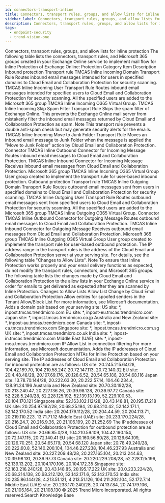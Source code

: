 ```yaml
---
id: connectors-transport-inline
title: Connectors, transport rules, groups, and allow lists for inline protection
sidebar_label: Connectors, transport rules, groups, and allow lists for inline protection
description: Connectors, transport rules, groups, and allow lists for inline protection
tags:
  - endpoint-security
  - trend-vision-one
---
```


 Connectors, transport rules, groups, and allow lists for inline protection The following table lists the connectors, transport rules, and Microsoft 365 groups created in your Exchange Online service to implement mail flow for Inline Protection of Exchange Online: Protection Category Item Description Inbound protection Transport rule TMCAS Inline Incoming Domain Transport Rule Routes inbound email messages intended for users in specified domains to Cloud Email and Collaboration Protection for security scanning. TMCAS Inline Incoming User Transport Rule Routes inbound email messages intended for specified users to Cloud Email and Collaboration Protection for security scanning. All the specified users are added to the Microsoft 365 group TMCAS Inline Incoming O365 Virtual Group. TMCAS Inline Incoming Skip Spam Filter Transport Rule Skips the spam filter of Exchange Online. This prevents the Exchange Online mail server from mistakenly filter the inbound email messages returned by Cloud Email and Collaboration Protection as spam. Note This transport rule prevents a double anti-spam check but may generate security alerts for the emails. TMCAS Inline Incoming Move to Junk Folder Transport Rule Moves an inbound email message to Junk Folder when the message is applied the "Move to Junk Folder" action by Cloud Email and Collaboration Protection. Connector TMCAS Inline Outbound Connector for Incoming Message Routes inbound email messages to Cloud Email and Collaboration Protection. TMCAS Inline Inbound Connector for Incoming Message Receives inbound email messages from Cloud Email and Collaboration Protection. Microsoft 365 group TMCAS Inline Incoming O365 Virtual Group User group created to implement the transport rule for user-based inbound protection. Outbound protection Transport rule TMCAS Inline Outgoing Domain Transport Rule Routes outbound email messages sent from users in specified domains to Cloud Email and Collaboration Protection for security scanning. TMCAS Inline Outgoing User Transport Rule Routes outbound email messages sent from specified users to Cloud Email and Collaboration Protection for security scanning. All the specified users are added to the Microsoft 365 group TMCAS Inline Outgoing O365 Virtual Group. Connector TMCAS Inline Outbound Connector for Outgoing Message Routes outbound email messages to Cloud Email and Collaboration Protection. TMCAS Inline Inbound Connector for Outgoing Message Receives outbound email messages from Cloud Email and Collaboration Protection. Microsoft 365 group TMCAS Inline Outgoing O365 Virtual Group User group created to implement the transport rule for user-based outbound protection. The IP address range in the transport rules is the address of the Cloud Email and Collaboration Protection server at your serving site. For details, see the following table "Changes to Allow Lists". Note To ensure that Inline Protection works properly and your email delivery functions as expected, do not modify the transport rules, connectors, and Microsoft 365 groups. The following table lists the changes made by Cloud Email and Collaboration Protection to the allow lists in your Exchange Online service in order for emails to get delivered as expected after they are scanned by Inline Protection. Changes to Allow Lists Allow List Change by Cloud Email and Collaboration Protection Allow entries for spoofed senders in the Tenant Allow/Block List For more information, see Microsoft documentation. Adds a domain pair based on your serving site: US site: *, inpost.tmcas.trendmicro.com EU site: *, inpost-eu.tmcas.trendmicro.com Japan site: *, inpost.tmcas.trendmicro.co.jp Australia and New Zealand site: *, inpost-au.tmcas.trendmicro.com Canada site: *, inpost-ca.tmcas.trendmicro.com Singapore site: *, inpost.tmcas.trendmicro.com.sg UK site: *, inpost.tmcas.trendmicro.co.uk India site: *, inpost-in.tmcas.trendmicro.com Middle East (UAE) site: *, inpost-mea.tmcas.trendmicro.com IP Allow List in connection filtering For more information, see Microsoft documentation. Adds the IP addresses of Cloud Email and Collaboration Protection MTAs for Inline Protection based on your serving site. The IP addresses of Cloud Email and Collaboration Protection for inbound protection are as follows: US site: 20.245.215.64/28, 104.42.189.70, 104.210.58.247, 20.72.147.113, 20.72.140.32 EU site: 20.4.48.48/28, 20.107.69.176, 20.126.6.52, 20.54.65.186, 20.54.68.116 Japan site: 13.78.70.144/28, 20.222.63.30, 20.222.57.14, 104.46.234.4, 138.91.24.196 Australia and New Zealand site: 20.70.30.192/28, 20.213.240.47, 20.227.136.26, 20.39.98.128, 20.39.97.72 Canada site: 52.228.5.240/28, 52.228.125.192, 52.139.13.199, 52.229.100.53, 20.104.170.121 Singapore site: 52.163.102.112/28, 20.43.148.81, 20.195.17.218 UK site: 20.254.97.192/28, 20.68.25.194, 20.68.210.42, 52.142.171.1, 52.142.170.52 India site: 20.204.179.112/28, 20.204.44.59, 20.204.113.71, 20.219.110.223, 13.71.71.12 Middle East (UAE) site: 20.233.170.224/28, 20.216.24.7, 20.216.9.36, 20.21.106.199, 20.21.252.69 The IP addresses of Cloud Email and Collaboration Protection for outbound protection are as follows: US site: 20.66.85.0/28, 104.210.59.109, 104.42.190.154, 20.72.147.115, 20.72.140.41 EU site: 20.160.56.80/28, 20.126.64.109, 20.126.70.251, 20.54.65.179, 20.54.68.120 Japan site: 20.78.49.240/28, 20.222.60.8, 52.140.200.104, 104.46.227.238, 104.46.237.93 Australia and New Zealand site: 20.227.209.48/28, 20.227.165.104, 20.213.244.63, 20.39.98.131, 20.39.97.73 Canada site: 20.220.229.208/28, 52.228.125.196, 52.139.13.202, 20.104.170.106, 20.104.172.35 Singapore site: 52.163.216.240/28, 20.43.148.85, 20.195.17.222 UK site: 20.0.233.224/28, 20.68.214.138, 20.68.212.120, 52.142.171.6, 52.142.170.53 India site: 20.235.86.144/28, 4.213.51.121, 4.213.51.126, 104.211.202.104, 52.172.7.14 Middle East (UAE) site: 20.233.170.240/28, 20.74.137.84, 20.74.179.106, 20.21.106.164, 20.21.108.130 © 2025 Trend Micro Incorporated. All rights reserved.Search Knowledge Base